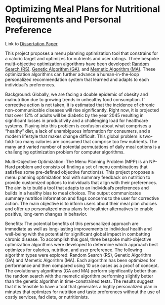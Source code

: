 # Optimizing Meal Plans for Nutritional Requirements and Personal Preference

Link to [Dissertation Paper](https://github.com/tep00018/Optimizing-Meal-Plans-for-Nutritional-Requirements-and-Personal-Preference/blob/5b7df6fe4d78c493ae0076b29051117aee78b01c/Optimizing%20Meal%20Plans%20for%20Nutritional%20Requirements%20Dissertation_3038117.pdf)

This project proposes a menu planning optimization tool that constrains for a caloric target and optimizes for nutrients and user ratings. Three bespoke multi-objective optimization algorithms have been developed: [Random Search (RS)](https://github.com/tep00018/Optimizing-Meal-Plans-for-Nutritional-Requirements-and-Personal-Preference/blob/a7a9c5d6c3d25c269451886744c2fbc088058a27/MPP%20Random%20Search%20Algorithm.ipynb), [Genetic Algorithm (GA)](https://github.com/tep00018/Optimizing-Meal-Plans-for-Nutritional-Requirements-and-Personal-Preference/blob/8529fcb3a11cb69c0e7e48c395a794bfce1644b9/MPP%20Genetic%20Algorithm.ipynb), and [Memetic Algorithm (MA)](https://github.com/tep00018/Optimizing-Meal-Plans-for-Nutritional-Requirements-and-Personal-Preference/blob/d137de85650a4d9babb8b4345ecb073ac2791ae1/MPP%20Memetic%20Algorithm.ipynb). These optimization algorithms can further advance a human-in-the-loop personalized recommendation system that learned and adapts to each individual's preferences.

Background:
Globally, we are facing a double epidemic of obesity and malnutrition due to growing trends in unhealthy food consumption. If corrective action is not taken, it is estimated that the incidence of chronic non-communicable diseases will rise significantly. Right now, it is projected that over 12% of adults will be diabetic by the year 2045 resulting in significant losses in productivity and a challenging load for healthcare systems. Playing into this problem is confusion about what comprises a “healthy” diet, a lack of unambiguous information for consumers, and a modern lifestyle that makes change difficult. This global problem is two-fold: too many calories are consumed that comprise too few nutrients. The many and varied number of potential permutations of daily meal options is a challenging optimization problem for computer algorithms. 

Multi-Objective Optimization:
The Menu Planning Problem (MPP) is an NP-Hard problem and consists of finding a set of menu combinations that satisfies some pre-defined objective function(s).  This project proposes a menu planning optimization tool with summary feedback on nutrition to provide customized options to individuals that align with their preferences. The aim is to build a tool that adapts to an individual’s preferences and builds in a healthy bias to meal choices. The output communicates summary nutrition information and flags concerns to the user for corrective action. The main objective is to inform users about their meal plan choices and offer up personalized menu plans for healthier alternatives to enable positive, long-term changes in behavior. 

Benefits:
The potential benefits of this personalized approach are immediate as well as long-lasting improvements to individual health and well-being with the potential for significant global impact in combatting chronic disease.  To accomplish this goal, three bespoke multi-objective optimization algorithms were developed to determine which approach best optimizes for calories, nutrition, and user preference. The following algorithm types were explored: Random Search (RS), Genetic Algorithm (GA) and Memetic Algorithm (MA). Each algorithm has been optimized for performance and then compared using 10 use cases as a proof of concept. The evolutionary algorithms (GA and MA) perform significantly better than the random search with the memetic algorithm performing slightly better than the genetic algorithm in time-constrained tests. The results suggest that it is feasible to have a tool that generates a highly personalized plan in minutes that optimizes for nutrition and taste preferences without the use of costly services, fad diets, or nutritionists.

